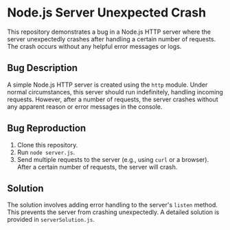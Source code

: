 # Node.js Server Unexpected Crash

This repository demonstrates a bug in a Node.js HTTP server where the server unexpectedly crashes after handling a certain number of requests. The crash occurs without any helpful error messages or logs.

## Bug Description

A simple Node.js HTTP server is created using the `http` module.  Under normal circumstances, this server should run indefinitely, handling incoming requests. However, after a number of requests, the server crashes without any apparent reason or error messages in the console.

## Bug Reproduction

1. Clone this repository.
2. Run `node server.js`.
3. Send multiple requests to the server (e.g., using `curl` or a browser). After a certain number of requests, the server will crash.

## Solution

The solution involves adding error handling to the server's `listen` method.  This prevents the server from crashing unexpectedly. A detailed solution is provided in `serverSolution.js`.